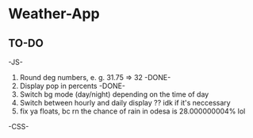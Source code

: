 # Weather-App

TO-DO
------
-JS-
1. Round deg numbers, e. g. 31.75 => 32 -DONE-
2. Display pop in percents -DONE-
3. Switch bg mode (day/night) depending on the time of day
4. Switch between hourly and daily display ?? idk if it's neccessary
5. fix ya floats, bc rn the chance of rain in odesa is 28.000000004% lol


-CSS-